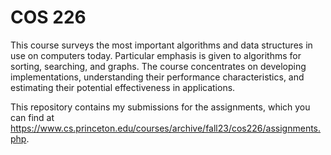 # COS 226

This course surveys the most important algorithms and data structures in use on computers today. Particular emphasis is given to algorithms for sorting, searching, and graphs. The course concentrates on developing implementations, understanding their performance characteristics, and estimating their potential effectiveness in applications.

This repository contains my submissions for the assignments, which you can find at https://www.cs.princeton.edu/courses/archive/fall23/cos226/assignments.php.
